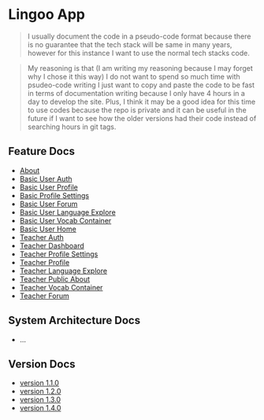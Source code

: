 # Lingoo App

> I usually document the code in a pseudo-code format because there is no guarantee that the tech stack will be same in many years, however for this instance I want to use the normal tech stacks code.

> My reasoning is that (I am writing my reasoning because I may forget why I chose it this way) I do not want to spend so much time with psudeo-code writing I just want to copy and paste the code to be fast in terms of documentation writing because I only have 4 hours in a day to develop the site. Plus, I think it may be a good idea for this time to use codes because the repo is private and it can be useful in the future if I want to see how the older versions had their code instead of searching hours in git tags.

## Feature Docs

- [About](./module_docs/about.md)
- [Basic User Auth](./module_docs/login_signup_auth.md)
- [Basic User Profile](./module_docs/basic_user_profile.md)
- [Basic Profile Settings](./module_docs/basic_user_profile_settings.md)
- [Basic User Forum](./module_docs/forum.md)
- [Basic User Language Explore](./module_docs/basic_language_explore.md)
- [Basic User Vocab Container](./module_docs/basic_vocab_container.md)
- [Basic User Home](./module_docs/basic_home.md)
- [Teacher Auth](./module_docs/teacher_auth.md)
- [Teacher Dashboard](./module_docs/teacher_dashboard.md)
- [Teacher Profile Settings](./module_docs/teacher_profile_settings.md)
- [Teacher Profile](./module_docs/teacher_profile.md)
- [Teacher Language Explore](./module_docs/teacher_language_explore.md)
- [Teacher Public About](./module_docs/teacher_public_about.md)
- [Teacher Vocab Container](./module_docs/teacher_vocab_container.md)
- [Teacher Forum](./module_docs/teacher_forum.md)


## System Architecture Docs

- ...

## Version Docs

- [version 1.1.0](./version_docs/version-1.1.0.md)
- [version 1.2.0](./version_docs/version-1.2.0.md)
- [version 1.3.0](./version_docs/version-1.3.0.md)
- [version 1.4.0](./version_docs/version-1.4.0.md)
